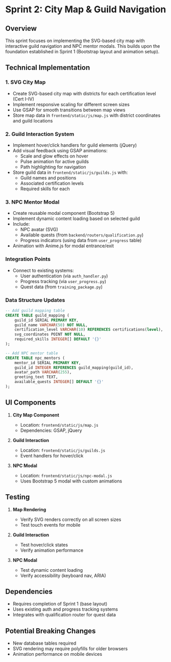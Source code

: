 # Sprint 2: City Map & Guild Navigation

## Overview
This sprint focuses on implementing the SVG-based city map with interactive guild navigation and NPC mentor modals. This builds upon the foundation established in Sprint 1 (Bootstrap layout and animation setup).

## Technical Implementation

### 1. SVG City Map
- Create SVG-based city map with districts for each certification level (Cert I-IV)
- Implement responsive scaling for different screen sizes
- Use GSAP for smooth transitions between map views
- Store map data in `frontend/static/js/map.js` with district coordinates and guild locations

### 2. Guild Interaction System
- Implement hover/click handlers for guild elements (jQuery)
- Add visual feedback using GSAP animations:
  - Scale and glow effects on hover
  - Pulse animation for active guilds
  - Path highlighting for navigation
- Store guild data in `frontend/static/js/guilds.js` with:
  - Guild names and positions
  - Associated certification levels
  - Required skills for each

### 3. NPC Mentor Modal
- Create reusable modal component (Bootstrap 5)
- Implement dynamic content loading based on selected guild
- Include:
  - NPC avatar (SVG)
  - Available quests (from `backend/routers/qualification.py`)
  - Progress indicators (using data from `user_progress` table)
- Animation with Anime.js for modal entrance/exit

### Integration Points
- Connect to existing systems:
  - User authentication (via `auth_handler.py`)
  - Progress tracking (via `user_progress.py`)
  - Quest data (from `training_package.py`)

### Data Structure Updates
```sql
-- Add guild mapping table
CREATE TABLE guild_mapping (
    guild_id SERIAL PRIMARY KEY,
    guild_name VARCHAR(50) NOT NULL,
    certification_level VARCHAR(10) REFERENCES certifications(level),
    svg_coordinates POINT NOT NULL,
    required_skills INTEGER[] DEFAULT '{}'
);

-- Add NPC mentor table
CREATE TABLE npc_mentors (
    mentor_id SERIAL PRIMARY KEY,
    guild_id INTEGER REFERENCES guild_mapping(guild_id),
    avatar_path VARCHAR(255),
    greeting_text TEXT,
    available_quests INTEGER[] DEFAULT '{}'
);
```

## UI Components
1. **City Map Component**
   - Location: `frontend/static/js/map.js`
   - Dependencies: GSAP, jQuery

2. **Guild Interaction**
   - Location: `frontend/static/js/guilds.js`
   - Event handlers for hover/click

3. **NPC Modal**
   - Location: `frontend/static/js/npc-modal.js`
   - Uses Bootstrap 5 modal with custom animations

## Testing
1. **Map Rendering**
   - Verify SVG renders correctly on all screen sizes
   - Test touch events for mobile

2. **Guild Interaction**
   - Test hover/click states
   - Verify animation performance

3. **NPC Modal**
   - Test dynamic content loading
   - Verify accessibility (keyboard nav, ARIA)

## Dependencies
- Requires completion of Sprint 1 (base layout)
- Uses existing auth and progress tracking systems
- Integrates with qualification router for quest data

## Potential Breaking Changes
- New database tables required
- SVG rendering may require polyfills for older browsers
- Animation performance on mobile devices